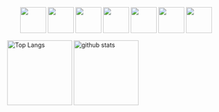 <div align="center" dir="auto">
     <a target="_blank" rel="noopener noreferrer" href="https://user-images.githubusercontent.com/70254634/147387699-07f9f459-0e43-4bb6-a1de-be8a73a2433e.png"><img width="60" src="https://user-images.githubusercontent.com/70254634/147387699-07f9f459-0e43-4bb6-a1de-be8a73a2433e.png" style="max-width: 100%;"></a>
    <a target="_blank" rel="noopener noreferrer" href="https://user-images.githubusercontent.com/70254634/147387702-55307deb-9df6-46d8-9529-61592f2f2192.png"><img width="60" src="https://user-images.githubusercontent.com/70254634/147387702-55307deb-9df6-46d8-9529-61592f2f2192.png" style="max-width: 100%;"></a>
    <a target="_blank" rel="noopener noreferrer" href="https://user-images.githubusercontent.com/70254634/147387634-d0710671-004a-4285-8d49-b16ae0197144.png"><img width="60" src="https://user-images.githubusercontent.com/70254634/147387634-d0710671-004a-4285-8d49-b16ae0197144.png" style="max-width: 100%;"></a>
    <a target="_blank" rel="noopener noreferrer" href="https://user-images.githubusercontent.com/70254634/147387625-66a29482-7041-447d-a817-32c356ef3f21.png"><img width="60" src="https://user-images.githubusercontent.com/70254634/147387625-66a29482-7041-447d-a817-32c356ef3f21.png" style="max-width: 100%;"></a>
  <a target="_blank" rel="noopener noreferrer" href="https://user-images.githubusercontent.com/70254634/147387636-1bcbed37-db56-4e7a-9654-83e66f1e4115.png"><img width="60" src="https://user-images.githubusercontent.com/70254634/147387636-1bcbed37-db56-4e7a-9654-83e66f1e4115.png" style="max-width: 100%;"></a>
    <a target="_blank" rel="noopener noreferrer" href="https://user-images.githubusercontent.com/70254634/147387640-102be7b0-2297-4d76-9223-c464556279f6.png"><img width="60" src="https://user-images.githubusercontent.com/70254634/147387640-102be7b0-2297-4d76-9223-c464556279f6.png" style="max-width: 100%;"></a>
    <a target="_blank" rel="noopener noreferrer" href="https://user-images.githubusercontent.com/70254634/147387638-7517d54c-3152-44d7-aa65-6a208cfe44dd.png"><img width="60" src="https://user-images.githubusercontent.com/70254634/147387638-7517d54c-3152-44d7-aa65-6a208cfe44dd.png" style="max-width: 100%;"></a>
</div>
<p align="left"> 
  <img alt="Top Langs" height="150px" src="https://github-readme-stats.vercel.app/api/top-langs/?username=Hasegawa-Akito&layout=compact&show_icons=true&theme=onedark" />
  <img alt="github stats" height="150px" src="https://github-readme-stats.vercel.app/api?username=Hasegawa-Akito&theme=onedark&show_icons=ture" />
</p>
